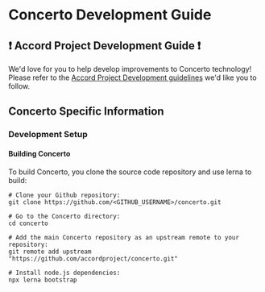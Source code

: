 # Concerto Development Guide

## ❗ Accord Project Development Guide ❗
We'd love for you to help develop improvements to Concerto technology! Please refer to the [Accord Project Development guidelines][apdev] we'd like you to follow.

## Concerto Specific Information

### Development Setup

#### Building Concerto

To build Concerto, you clone the source code repository and use lerna to build:

```shell
# Clone your Github repository:
git clone https://github.com/<GITHUB_USERNAME>/concerto.git

# Go to the Concerto directory:
cd concerto

# Add the main Concerto repository as an upstream remote to your repository:
git remote add upstream "https://github.com/accordproject/concerto.git"

# Install node.js dependencies:
npx lerna bootstrap
```

[apdev]: https://github.com/accordproject/techdocs/blob/master/DEVELOPERS.md
